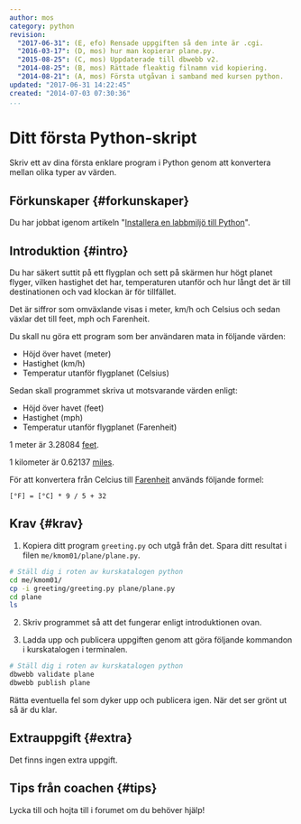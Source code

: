 ```yaml
---
author: mos
category: python
revision:
  "2017-06-31": (E, efo) Rensade uppgiften så den inte är .cgi.
  "2016-03-17": (D, mos) hur man kopierar plane.py.
  "2015-08-25": (C, mos) Uppdaterade till dbwebb v2.
  "2014-08-25": (B, mos) Rättade fleaktig filnamn vid kopiering.
  "2014-08-21": (A, mos) Första utgåvan i samband med kursen python.
updated: "2017-06-31 14:22:45"
created: "2014-07-03 07:30:36"
...
```

Ditt första Python-skript
==================================

Skriv ett av dina första enklare program i Python genom att konvertera mellan olika typer av värden.

<!--more-->


Förkunskaper {#forkunskaper}
-----------------------

Du har jobbat igenom artikeln "[Installera en labbmiljö till Python](kunskap/installera-en-labbmiljo-till-python)".

<!-- Du har även skapat en me-sida enligt ["En me-sida i python som cgi-skript"](uppgift/en-me-sida-i-python-som-cgi-skript). -->



Introduktion {#intro}
-----------------------

Du har säkert suttit på ett flygplan och sett på skärmen hur högt planet flyger, vilken hastighet det har, temperaturen utanför och hur långt det är till destinationen och vad klockan är för tillfället.

Det är siffror som omväxlande visas i meter, km/h och Celsius och sedan växlar det till feet, mph och Farenheit.

Du skall nu göra ett program som ber användaren mata in följande värden:

* Höjd över havet (meter)
* Hastighet (km/h)
* Temperatur utanför flygplanet (Celsius)

Sedan skall programmet skriva ut motsvarande värden enligt:

* Höjd över havet (feet)
* Hastighet (mph)
* Temperatur utanför flygplanet (Farenheit)

1 meter är 3.28084 [feet](http://en.wikipedia.org/wiki/Foot_(unit)).

1 kilometer är 0.62137 [miles](http://en.wikipedia.org/wiki/Miles).

För att konvertera från Celcius till [Farenheit](http://en.wikipedia.org/wiki/Farenheit) används följande formel:

```text
[°F] = [°C] * 9 / 5 + 32
```



Krav {#krav}
-----------------------

1. Kopiera ditt program `greeting.py` och utgå från det. Spara ditt resultat i filen `me/kmom01/plane/plane.py`.

```bash
# Ställ dig i roten av kurskatalogen python
cd me/kmom01/
cp -i greeting/greeting.py plane/plane.py
cd plane
ls
```

2. Skriv programmet så att det fungerar enligt introduktionen ovan.

<!-- 3. Ta en kopia av `plane.py` och spara som `plane1.py`.

Gör så att `plane1.py` fungerar utan att användaren skriver in något. Använd följande hårdkodade värden.

* Höjd över havet 1100 meter
* Hastighet 1000 km/h
* Temperatur utanför flygplanet -50 grader Celsius -->

<!-- 1. Kopiera filen `plane1.py` till `plane1.cgi` och modifiera den så att den det kan köras över webben. -->

3. Ladda upp och publicera uppgiften genom att göra följande kommandon i kurskatalogen i terminalen.

```bash
# Ställ dig i roten av kurskatalogen python
dbwebb validate plane
dbwebb publish plane
```

Rätta eventuella fel som dyker upp och publicera igen. När det ser grönt ut så är du klar.



Extrauppgift {#extra}
-----------------------

Det finns ingen extra uppgift.



Tips från coachen {#tips}
-----------------------

Lycka till och hojta till i forumet om du behöver hjälp!
